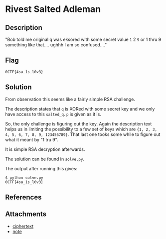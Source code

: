# Rivest Salted Adleman

## Description

"Bob told me original q was eksored with some secret value `1` 2 `9` or 1 thru 9 something like that.... ughhh I am so confused...."

## Flag

```
0CTF{4sa_1s_l0v3}
```

## Solution

From observation this seems like a fairly simple RSA challenge.

The description states that `q` is XORed with some secret key and we only have access to this `salted_q`. `p` is given as it is.

So, the only challenge is figuring out the key. Again the description text helps us in limiting the possibility to a few set of keys which are `{1, 2, 3, 4, 5, 6, 7, 8, 9, 123456789}`. That last one tooks some while to figure out what it meant by "1 tru 9".

It is simple RSA decryption afterwards.

The solution can be found in `solve.py`.

The output after running this gives:

```
$ python solve.py 
0CTF{4sa_1s_l0v3}
```

## References

## Attachments

- [ciphertext](https://drive.google.com/file/d/1XN-8-Ctcck3STSo4OxLsoqrPpZ__fkcl/view)
- [note](https://drive.google.com/file/d/1t68CpbeggRyXjddrcxwv23xG4Bbu5L59/view)
